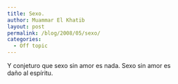 ```yaml
---
title: Sexo.
author: Muammar El Khatib
layout: post
permalink: /blog/2008/05/sexo/
categories:
  - Off topic
---
```

Y conjeturo que sexo sin amor es nada. Sexo sin amor es  
daño al espíritu.